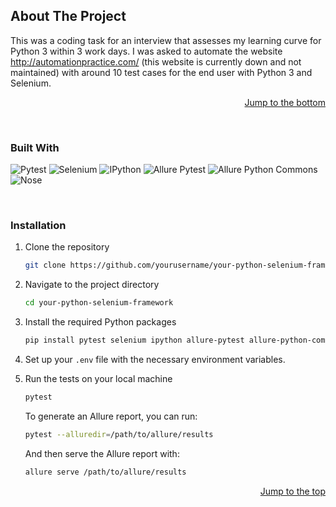 <a id="readme-top"></a>
## About The Project

This was a coding task for an interview that assesses my learning curve for Python 3 within 3 work days. I was asked to automate the website http://automationpractice.com/ (this website is currently down and not maintained) with around 10 test cases for the end user with Python 3 and Selenium.

<p align="right"><a href="#readme-bottom">Jump to the bottom</a></p>

<br>

### Built With
![Pytest](https://img.shields.io/badge/-Pytest-0A9EDC?style=flat-square&logo=pytest&logoColor=white) ![Selenium](https://img.shields.io/badge/-Selenium-43B02A?style=flat-square&logo=selenium&logoColor=white) ![IPython](https://img.shields.io/badge/-IPython-F37626?style=flat-square&logo=ipython&logoColor=white) ![Allure Pytest](https://img.shields.io/badge/-Allure_Pytest-0A9EDC?style=flat-square) ![Allure Python Commons](https://img.shields.io/badge/-Allure_Python_Commons-0A9EDC?style=flat-square) ![Nose](https://img.shields.io/badge/-Nose-0A9EDC?style=flat-square)


<br>

### Installation

1. Clone the repository
   ```sh
   git clone https://github.com/yourusername/your-python-selenium-framework.git
   ```
2. Navigate to the project directory
   ```sh
   cd your-python-selenium-framework
   ```
3. Install the required Python packages
   ```sh
   pip install pytest selenium ipython allure-pytest allure-python-commons nose
   ```
4. Set up your `.env` file with the necessary environment variables.

5. Run the tests on your local machine
   ```sh
   pytest
   ```

   To generate an Allure report, you can run:
   ```sh
   pytest --alluredir=/path/to/allure/results
   ```

   And then serve the Allure report with:
   ```sh
   allure serve /path/to/allure/results
   ```

<p align="right"><a href="#readme-top">Jump to the top</a></p>
<a id="readme-bottom"></a>




